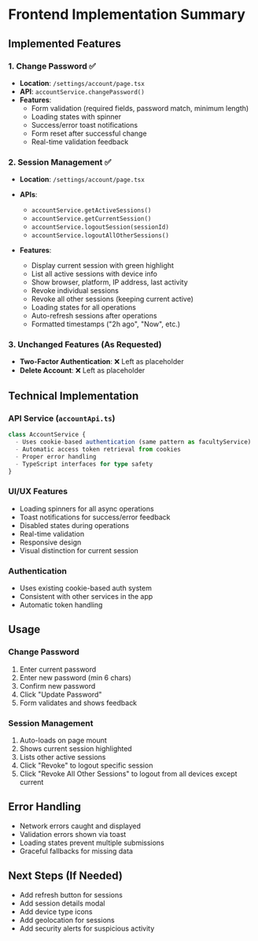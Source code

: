 # Frontend Implementation Summary

## Implemented Features

### 1. Change Password ✅
- **Location**: `/settings/account/page.tsx`
- **API**: `accountService.changePassword()`
- **Features**:
  - Form validation (required fields, password match, minimum length)
  - Loading states with spinner
  - Success/error toast notifications
  - Form reset after successful change
  - Real-time validation feedback

### 2. Session Management ✅
- **Location**: `/settings/account/page.tsx`
- **APIs**: 
  - `accountService.getActiveSessions()`
  - `accountService.getCurrentSession()`
  - `accountService.logoutSession(sessionId)`
  - `accountService.logoutAllOtherSessions()`

- **Features**:
  - Display current session with green highlight
  - List all active sessions with device info
  - Show browser, platform, IP address, last activity
  - Revoke individual sessions
  - Revoke all other sessions (keeping current active)
  - Loading states for all operations
  - Auto-refresh sessions after operations
  - Formatted timestamps ("2h ago", "Now", etc.)

### 3. Unchanged Features (As Requested)
- **Two-Factor Authentication**: ❌ Left as placeholder
- **Delete Account**: ❌ Left as placeholder

## Technical Implementation

### API Service (`accountApi.ts`)
```typescript
class AccountService {
  - Uses cookie-based authentication (same pattern as facultyService)
  - Automatic access token retrieval from cookies
  - Proper error handling
  - TypeScript interfaces for type safety
}
```

### UI/UX Features
- Loading spinners for all async operations
- Toast notifications for success/error feedback
- Disabled states during operations
- Real-time validation
- Responsive design
- Visual distinction for current session

### Authentication
- Uses existing cookie-based auth system
- Consistent with other services in the app
- Automatic token handling

## Usage

### Change Password
1. Enter current password
2. Enter new password (min 6 chars)
3. Confirm new password
4. Click "Update Password"
5. Form validates and shows feedback

### Session Management
1. Auto-loads on page mount
2. Shows current session highlighted
3. Lists other active sessions
4. Click "Revoke" to logout specific session
5. Click "Revoke All Other Sessions" to logout from all devices except current

## Error Handling
- Network errors caught and displayed
- Validation errors shown via toast
- Loading states prevent multiple submissions
- Graceful fallbacks for missing data

## Next Steps (If Needed)
- Add refresh button for sessions
- Add session details modal
- Add device type icons
- Add geolocation for sessions
- Add security alerts for suspicious activity